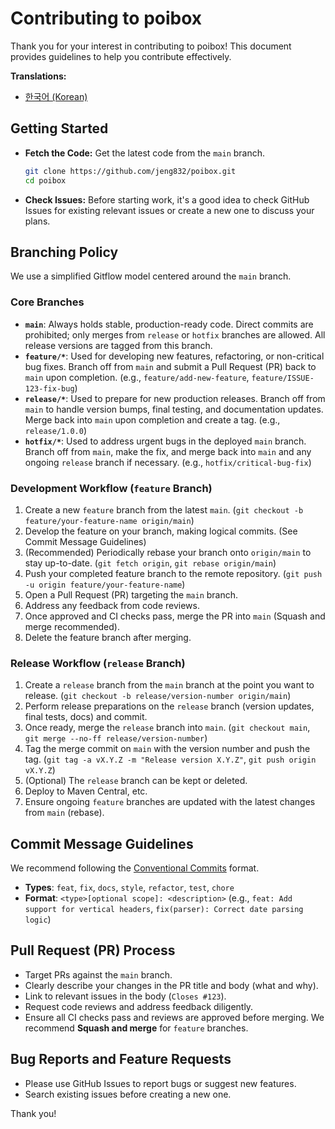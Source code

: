 # Contributing to poibox

Thank you for your interest in contributing to poibox! This document provides guidelines to help you contribute effectively.

**Translations:**
*   [한국어 (Korean)](CONTRIBUTING.ko-kr.md)

## Getting Started

*   **Fetch the Code:** Get the latest code from the `main` branch.
    ```bash
    git clone https://github.com/jeng832/poibox.git
    cd poibox
    ```
*   **Check Issues:** Before starting work, it's a good idea to check GitHub Issues for existing relevant issues or create a new one to discuss your plans.

## Branching Policy

We use a simplified Gitflow model centered around the `main` branch.

### Core Branches

*   **`main`**: Always holds stable, production-ready code. Direct commits are prohibited; only merges from `release` or `hotfix` branches are allowed. All release versions are tagged from this branch.
*   **`feature/*`**: Used for developing new features, refactoring, or non-critical bug fixes. Branch off from `main` and submit a Pull Request (PR) back to `main` upon completion. (e.g., `feature/add-new-feature`, `feature/ISSUE-123-fix-bug`)
*   **`release/*`**: Used to prepare for new production releases. Branch off from `main` to handle version bumps, final testing, and documentation updates. Merge back into `main` upon completion and create a tag. (e.g., `release/1.0.0`)
*   **`hotfix/*`**: Used to address urgent bugs in the deployed `main` branch. Branch off from `main`, make the fix, and merge back into `main` and any ongoing `release` branch if necessary. (e.g., `hotfix/critical-bug-fix`)

### Development Workflow (`feature` Branch)

1.  Create a new `feature` branch from the latest `main`. (`git checkout -b feature/your-feature-name origin/main`)
2.  Develop the feature on your branch, making logical commits. (See Commit Message Guidelines)
3.  (Recommended) Periodically rebase your branch onto `origin/main` to stay up-to-date. (`git fetch origin`, `git rebase origin/main`)
4.  Push your completed feature branch to the remote repository. (`git push -u origin feature/your-feature-name`)
5.  Open a Pull Request (PR) targeting the `main` branch.
6.  Address any feedback from code reviews.
7.  Once approved and CI checks pass, merge the PR into `main` (Squash and merge recommended).
8.  Delete the feature branch after merging.

### Release Workflow (`release` Branch)

1.  Create a `release` branch from the `main` branch at the point you want to release. (`git checkout -b release/version-number origin/main`)
2.  Perform release preparations on the `release` branch (version updates, final tests, docs) and commit.
3.  Once ready, merge the `release` branch into `main`. (`git checkout main`, `git merge --no-ff release/version-number`)
4.  Tag the merge commit on `main` with the version number and push the tag. (`git tag -a vX.Y.Z -m "Release version X.Y.Z"`, `git push origin vX.Y.Z`)
5.  (Optional) The `release` branch can be kept or deleted.
6.  Deploy to Maven Central, etc.
7.  Ensure ongoing `feature` branches are updated with the latest changes from `main` (rebase).

## Commit Message Guidelines

We recommend following the [Conventional Commits](https://www.conventionalcommits.org/) format.

*   **Types**: `feat`, `fix`, `docs`, `style`, `refactor`, `test`, `chore`
*   **Format**: `<type>[optional scope]: <description>` (e.g., `feat: Add support for vertical headers`, `fix(parser): Correct date parsing logic`)

## Pull Request (PR) Process

*   Target PRs against the `main` branch.
*   Clearly describe your changes in the PR title and body (what and why).
*   Link to relevant issues in the body (`Closes #123`).
*   Request code reviews and address feedback diligently.
*   Ensure all CI checks pass and reviews are approved before merging. We recommend **Squash and merge** for `feature` branches.

## Bug Reports and Feature Requests

*   Please use GitHub Issues to report bugs or suggest new features.
*   Search existing issues before creating a new one.

Thank you! 